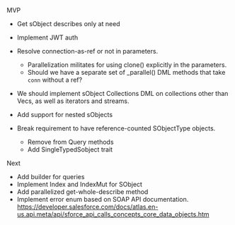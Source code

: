 MVP

- Get sObject describes only at need
- Implement JWT auth
- Resolve connection-as-ref or not in parameters.

  - Parallelization militates for using clone() explicitly in the parameters.
  - Should we have a separate set of \_parallel() DML methods that take `conn` without a ref?

- We should implement sObject Collections DML on collections other than Vecs, as well as iterators and streams.
- Add support for nested sObjects
- Break requirement to have reference-counted SObjectType objects.
  - Remove from Query methods
  - Add SingleTypedSobject trait

Next

- Add builder for queries
- Implement Index and IndexMut for SObject
- Add parallelized get-whole-describe method
- Implement error enum based on SOAP API documentation. https://developer.salesforce.com/docs/atlas.en-us.api.meta/api/sforce_api_calls_concepts_core_data_objects.htm
